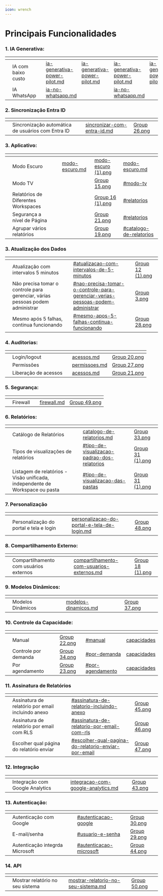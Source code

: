 ```yaml
---
icon: wrench
---
```


# Principais Funcionalidades

### 1. IA Generativa:

<table data-view="cards"><thead><tr><th></th><th></th><th></th><th data-hidden data-type="content-ref"></th><th data-hidden data-type="content-ref"></th><th data-hidden data-card-target data-type="content-ref"></th><th data-hidden data-type="content-ref"></th><th data-hidden data-card-cover data-type="files"></th></tr></thead><tbody><tr><td></td><td>IA com baixo custo</td><td></td><td><a href="ia-generativa-power-pilot.md">ia-generativa-power-pilot.md</a></td><td><a href="ia-generativa-power-pilot.md">ia-generativa-power-pilot.md</a></td><td><a href="ia-generativa-power-pilot.md">ia-generativa-power-pilot.md</a></td><td><a href="ia-generativa-power-pilot.md">ia-generativa-power-pilot.md</a></td><td><a href="../.gitbook/assets/Group 14.png">Group 14.png</a></td></tr><tr><td></td><td>IA WhatsApp</td><td></td><td><a href="../portal-de-administracao/power-pilot-ia/ia-no-whatsapp.md">ia-no-whatsapp.md</a></td><td></td><td><a href="../portal-de-administracao/power-pilot-ia/ia-no-whatsapp.md">ia-no-whatsapp.md</a></td><td></td><td><a href="../.gitbook/assets/Group 42.png">Group 42.png</a></td></tr></tbody></table>

### 2. Sincronização Entra ID

<table data-view="cards"><thead><tr><th></th><th></th><th></th><th data-hidden data-card-target data-type="content-ref"></th><th data-hidden data-card-cover data-type="files"></th></tr></thead><tbody><tr><td></td><td>Sincronização automática de usuários com Entra ID</td><td></td><td><a href="../portal-de-administracao/grupos/sincronizar-com-entra-id.md">sincronizar-com-entra-id.md</a></td><td><a href="../.gitbook/assets/Group 26.png">Group 26.png</a></td></tr></tbody></table>

### 3. Aplicativo:

<table data-view="cards"><thead><tr><th></th><th></th><th></th><th data-hidden data-type="content-ref"></th><th data-hidden data-card-cover data-type="files"></th><th data-hidden data-card-target data-type="content-ref"></th></tr></thead><tbody><tr><td></td><td>Modo Escuro </td><td></td><td><a href="modo-escuro.md">modo-escuro.md</a></td><td><a href="../.gitbook/assets/modo-escuro (1).png">modo-escuro (1).png</a></td><td><a href="modo-escuro.md">modo-escuro.md</a></td></tr><tr><td></td><td>Modo TV</td><td></td><td></td><td><a href="../.gitbook/assets/Group 15.png">Group 15.png</a></td><td><a href="../portal-de-administracao/aplicativos/#modo-tv">#modo-tv</a></td></tr><tr><td></td><td>Relatórios de Diferentes Workspaces </td><td></td><td></td><td><a href="../.gitbook/assets/Group 16 (1).png">Group 16 (1).png</a></td><td><a href="../portal-de-administracao/aplicativos/#relatorios">#relatorios</a></td></tr><tr><td></td><td>Segurança a nível de Página </td><td></td><td></td><td><a href="../.gitbook/assets/Group 21.png">Group 21.png</a></td><td><a href="../portal-de-administracao/aplicativos/#relatorios">#relatorios</a></td></tr><tr><td></td><td>Agrupar vários relatórios</td><td></td><td></td><td><a href="../.gitbook/assets/Group 19.png">Group 19.png</a></td><td><a href="../portal-de-administracao/aplicativos/#catalogo-de-relatorios">#catalogo-de-relatorios</a></td></tr></tbody></table>

### 3. Atualização dos Dados&#x20;

<table data-view="cards"><thead><tr><th></th><th></th><th></th><th data-hidden data-card-target data-type="content-ref"></th><th data-hidden data-card-cover data-type="files"></th></tr></thead><tbody><tr><td></td><td>Atualização com intervalos 5 minutos</td><td></td><td><a href="atualizacao-dos-dados.md#atualizacao-com-intervalos-de-5-minutos">#atualizacao-com-intervalos-de-5-minutos</a></td><td><a href="../.gitbook/assets/Group 12 (1).png">Group 12 (1).png</a></td></tr><tr><td></td><td>Não precisa tomar o controle para gerenciar, várias pessoas podem administrar</td><td></td><td><a href="atualizacao-dos-dados.md#nao-precisa-tomar-o-controle-para-gerenciar-verias-pessoas-podem-administrar">#nao-precisa-tomar-o-controle-para-gerenciar-verias-pessoas-podem-administrar</a></td><td><a href="../.gitbook/assets/Group 3.png">Group 3.png</a></td></tr><tr><td></td><td>Mesmo após 5 falhas, continua funcionando</td><td></td><td><a href="atualizacao-dos-dados.md#mesmo-apos-5-falhas-continua-funcionando">#mesmo-apos-5-falhas-continua-funcionando</a></td><td><a href="../.gitbook/assets/Group 28.png">Group 28.png</a></td></tr></tbody></table>

### 4. Auditorias:

<table data-view="cards"><thead><tr><th></th><th></th><th></th><th data-hidden data-card-target data-type="content-ref"></th><th data-hidden data-card-cover data-type="files"></th></tr></thead><tbody><tr><td></td><td>Login/logout</td><td></td><td><a href="../portal-de-administracao/auditorias/acessos.md">acessos.md</a></td><td><a href="../.gitbook/assets/Group 20.png">Group 20.png</a></td></tr><tr><td></td><td>Permissões</td><td></td><td><a href="../portal-de-administracao/auditorias/permissoes.md">permissoes.md</a></td><td><a href="../.gitbook/assets/Group 27.png">Group 27.png</a></td></tr><tr><td></td><td>Liberação de acessos</td><td></td><td><a href="../portal-de-administracao/auditorias/acessos.md">acessos.md</a></td><td><a href="../.gitbook/assets/Group 21.png">Group 21.png</a></td></tr></tbody></table>

### 5. Segurança:&#x20;

<table data-view="cards"><thead><tr><th></th><th></th><th></th><th data-hidden data-card-target data-type="content-ref"></th><th data-hidden data-card-cover data-type="files"></th></tr></thead><tbody><tr><td></td><td>Firewall </td><td></td><td><a href="firewall.md">firewall.md</a></td><td><a href="../.gitbook/assets/Group 49.png">Group 49.png</a></td></tr></tbody></table>

### 6. Relatórios:

<table data-view="cards"><thead><tr><th></th><th></th><th></th><th data-hidden data-card-target data-type="content-ref"></th><th data-hidden data-card-cover data-type="files"></th></tr></thead><tbody><tr><td></td><td>Catálogo de Relatórios</td><td></td><td><a href="catalogo-de-relatorios.md">catalogo-de-relatorios.md</a></td><td><a href="../.gitbook/assets/Group 33.png">Group 33.png</a></td></tr><tr><td></td><td>Tipos de visualizações de relatórios </td><td></td><td><a href="../portal-de-administracao/configuracoes/portal-de-visualizacao/parametro/personalizacoes-gerais.md#tipo-de-visualizacao-padrao-dos-relatorios">#tipo-de-visualizacao-padrao-dos-relatorios</a></td><td><a href="../.gitbook/assets/Group 31 (1).png">Group 31 (1).png</a></td></tr><tr><td></td><td>Listagem de relatórios -  Visão unificada, independente de Workspace ou pasta</td><td></td><td><a href="../portal-de-administracao/configuracoes/portal-de-visualizacao/parametro/personalizacoes-gerais.md#tipo-de-visualizacao-das-pastas">#tipo-de-visualizacao-das-pastas</a></td><td><a href="../.gitbook/assets/Group 31 (1).png">Group 31 (1).png</a></td></tr></tbody></table>

### 7. Personalização

<table data-view="cards"><thead><tr><th></th><th></th><th></th><th data-hidden data-card-target data-type="content-ref"></th><th data-hidden data-card-cover data-type="files"></th></tr></thead><tbody><tr><td></td><td>Personalização do portal e tela e login</td><td></td><td><a href="personalizacao-do-portal-e-tela-de-login.md">personalizacao-do-portal-e-tela-de-login.md</a></td><td><a href="../.gitbook/assets/Group 48.png">Group 48.png</a></td></tr></tbody></table>

### 8. Compartilhamento Externo:

<table data-view="cards"><thead><tr><th></th><th></th><th></th><th data-hidden data-card-target data-type="content-ref"></th><th data-hidden data-card-cover data-type="files"></th></tr></thead><tbody><tr><td></td><td>Compartilhamento com usuários externos</td><td></td><td><a href="compartilhamento-com-usuarios-externos.md">compartilhamento-com-usuarios-externos.md</a></td><td><a href="../.gitbook/assets/Group 18 (1).png">Group 18 (1).png</a></td></tr></tbody></table>

### 9. Modelos Dinâmicos:

<table data-view="cards"><thead><tr><th></th><th></th><th></th><th data-hidden data-card-target data-type="content-ref"></th><th data-hidden data-card-cover data-type="files"></th></tr></thead><tbody><tr><td></td><td>Modelos Dinâmicos </td><td></td><td><a href="modelos-dinamicos.md">modelos-dinamicos.md</a></td><td><a href="../.gitbook/assets/Group 37.png">Group 37.png</a></td></tr></tbody></table>

### 10.  Controle da Capacidade:

<table data-view="cards"><thead><tr><th></th><th></th><th></th><th data-hidden data-card-cover data-type="files"></th><th data-hidden data-card-target data-type="content-ref"></th><th data-hidden data-type="content-ref"></th></tr></thead><tbody><tr><td></td><td>Manual</td><td></td><td><a href="../.gitbook/assets/Group 22.png">Group 22.png</a></td><td><a href="controle-da-capacidade.md#manual">#manual</a></td><td><a href="../portal-de-administracao/power-bi/capacidades/">capacidades</a></td></tr><tr><td></td><td>Controle por demanda</td><td></td><td><a href="../.gitbook/assets/Group 34.png">Group 34.png</a></td><td><a href="controle-da-capacidade.md#por-demanda">#por-demanda</a></td><td><a href="../portal-de-administracao/power-bi/capacidades/">capacidades</a></td></tr><tr><td></td><td>Por agendamento</td><td></td><td><a href="../.gitbook/assets/Group 23.png">Group 23.png</a></td><td><a href="controle-da-capacidade.md#por-agendamento">#por-agendamento</a></td><td><a href="../portal-de-administracao/power-bi/capacidades/">capacidades</a></td></tr></tbody></table>

### 11. Assinatura de Relatórios

<table data-view="cards"><thead><tr><th></th><th></th><th></th><th data-hidden data-card-target data-type="content-ref"></th><th data-hidden data-card-cover data-type="files"></th></tr></thead><tbody><tr><td></td><td>Assinatura de relatório por email incluindo anexo</td><td></td><td><a href="assinatura-de-relatorio.md#assinatura-de-relatorio-incluindo-anexo">#assinatura-de-relatorio-incluindo-anexo</a></td><td><a href="../.gitbook/assets/Group 45.png">Group 45.png</a></td></tr><tr><td></td><td>Assinatura de relatório por email com RLS</td><td></td><td><a href="assinatura-de-relatorio.md#assinatura-de-relatorio-por-email-com-rls">#assinatura-de-relatorio-por-email-com-rls</a></td><td><a href="../.gitbook/assets/Group 46.png">Group 46.png</a></td></tr><tr><td></td><td>Escolher qual página do relatório enviar </td><td></td><td><a href="assinatura-de-relatorio.md#escolher-qual-pagina-do-relatorio-enviar-por-email">#escolher-qual-pagina-do-relatorio-enviar-por-email</a></td><td><a href="../.gitbook/assets/Group 47.png">Group 47.png</a></td></tr></tbody></table>

### 12. Integração

<table data-view="cards"><thead><tr><th></th><th></th><th></th><th data-hidden data-card-target data-type="content-ref"></th><th data-hidden data-card-cover data-type="files"></th></tr></thead><tbody><tr><td></td><td>Integração com Google Analytics </td><td></td><td><a href="integracao-com-google-analytics.md">integracao-com-google-analytics.md</a></td><td><a href="../.gitbook/assets/Group 43.png">Group 43.png</a></td></tr></tbody></table>

### 13. Autenticação:

<table data-view="cards"><thead><tr><th></th><th></th><th></th><th data-hidden data-card-target data-type="content-ref"></th><th data-hidden data-card-cover data-type="files"></th></tr></thead><tbody><tr><td></td><td>Autenticação com Google</td><td></td><td><a href="autenticacao-integrada-microsoft-google-e-usuario-senha.md#autenticacao-google">#autenticacao-google</a></td><td><a href="../.gitbook/assets/Group 30.png">Group 30.png</a></td></tr><tr><td></td><td>E-mail/senha</td><td></td><td><a href="autenticacao-integrada-microsoft-google-e-usuario-senha.md#usuario-e-senha">#usuario-e-senha</a></td><td><a href="../.gitbook/assets/Group 29.png">Group 29.png</a></td></tr><tr><td></td><td>Autenticação integrda Microsoft </td><td></td><td><a href="autenticacao-integrada-microsoft-google-e-usuario-senha.md#autenticacao-microsoft">#autenticacao-microsoft</a></td><td><a href="../.gitbook/assets/Group 44.png">Group 44.png</a></td></tr></tbody></table>

### 14. API

<table data-view="cards"><thead><tr><th></th><th></th><th></th><th data-hidden data-card-target data-type="content-ref"></th><th data-hidden data-card-cover data-type="files"></th></tr></thead><tbody><tr><td></td><td>Mostrar relatório no seu sistema </td><td></td><td><a href="../documentacao-tecnica/api/mostrar-relatorio-no-seu-sistema.md">mostrar-relatorio-no-seu-sistema.md</a></td><td><a href="../.gitbook/assets/Group 50.png">Group 50.png</a></td></tr></tbody></table>


